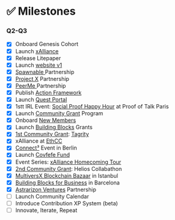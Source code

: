 # ✅ Milestones

### Q2-Q3

* [x] Onboard Genesis Cohort
* [x] Launch [xAlliance](https://medium.com/@xAlliance/introducing-xalliance-2f8cafad3e02)
* [x] Release Litepaper
* [x] Launch [website v1](https://www.xalliance.io)
* [x] [Spawnable ](https://medium.com/@xAlliance/xalliance-partners-with-spawnable-4ae953d01106)Partnership
* [x] [Project X](https://medium.com/@xAlliance/xalliance-partners-with-project-x-eafe6911ab71) Partnership
* [x] [PeerMe ](https://medium.com/@xAlliance/xalliance-partners-with-peerme-ae36ff2b7513)Partnership
* [x] Publish [Action Framework](https://medium.com/@xAlliance/a-framework-for-action-58a96df36210)
* [x] Launch [Quest Portal](https://medium.com/@xAlliance/learning-and-earning-on-multiversx-425bde9cf03e)
* [x] 1stt IRL Event: [Social Proof Happy Hour](https://medium.com/@xAlliance/proof-of-talk-the-intern-reports-from-paris-961e2a4bf26e) at Proof of Talk Paris
* [x] Launch [Community Grant](https://medium.com/@xAlliance/introducing-the-xalliance-grant-program-a978a1a449ea) Program
* [x] Onboard [New Members](https://x.com/xAllianceDAO/status/1804122333507899613)
* [x] Launch [Building Blocks](https://medium.com/@xAlliance/introducing-the-building-blocks-grant-program-757b892a8579) Grants
* [x] [1st Community Grant](https://medium.com/@xAlliance/introducing-tagrity-5fdc5e205606): [Tagrity](https://x.com/Tagrity)
* [x] xAlliance at [EthCC](https://x.com/xAllianceDAO/status/1811391525605065107)
* [x] [Connect³](https://medium.com/@xAlliance/crossing-chains-connecting-communities-5ff830693b87) Event in Berlin
* [x] Launch [Covfefe Fund](https://x.com/xAllianceDAO/status/1814194088381415766)
* [x] Event Series: [xAlliance Homecoming Tour](https://medium.com/@xAlliance/xalliance-homecoming-tour-a6c4ed4bf99b)
* [x] [2nd Community Grant](https://medium.com/@xAlliance/a-brand-new-way-of-building-275037b5d1bb): Helios Collabathon
* [x] [MultiversX Blockchain Bazaar](https://x.com/xAllianceDAO/status/1823956214511759728) in Istanbul
* [x] [Building Blocks for Business](https://x.com/xAllianceDAO/status/1831731605682999345) in Barcelona
* [x] [Astrarizon Ventures](https://medium.com/@xAlliance/xalliance-partners-with-astrarizon-dd0597430b8d) Partnership
* [ ] Launch Community Calendar
* [ ] Introduce Contribution XP System (beta)
* [ ] Innovate, Iterate, Repeat

